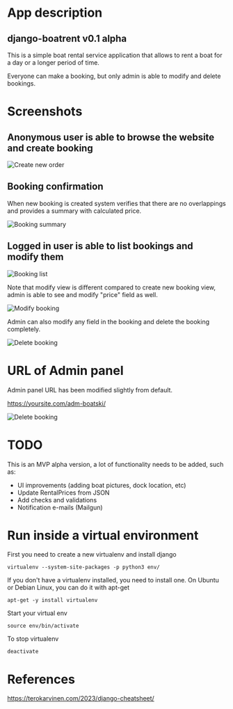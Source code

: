 # App description

## django-boatrent v0.1 alpha

This is a simple boat rental service application that allows to rent a boat for a day or a longer period of time.

Everyone can make a booking, but only admin is able to modify and delete bookings.

# Screenshots

## Anonymous user is able to browse the website and create booking

![Create new order](1.png "Create new order")

## Booking confirmation

When new booking is created system verifies that there are no overlappings and provides a summary with calculated price.

![Booking summary](2.png "Bookings summary")

## Logged in user is able to list bookings and modify them

![Booking list](3.png "Booking list")

Note that modify view is different compared to create new booking view, admin is able to see and modify "price" field as well. 

![Modify booking](4.png "Delete booking")

Admin can also modify any field in the booking and delete the booking completely.

![Delete booking](5.png "Delete booking")

# URL of Admin panel

Admin panel URL has been modified slightly from default.

https://yoursite.com/adm-boatski/

![Delete booking](6.png "Delete booking")

# TODO
This is an MVP alpha version, a lot of functionality needs to be added, such as:

- UI improvements (adding boat pictures, dock location, etc)
- Update RentalPrices from JSON
- Add checks and validations
- Notification e-mails (Mailgun)

# Run inside a virtual environment

First you need to create a new virtualenv and install django

	virtualenv --system-site-packages -p python3 env/

If you don't have a virtualenv installed, you need to install one. On Ubuntu or Debian Linux, you can do it with apt-get

	apt-get -y install virtualenv

Start your virtual env

	source env/bin/activate

To stop virtualenv

	deactivate

# References
https://terokarvinen.com/2023/django-cheatsheet/